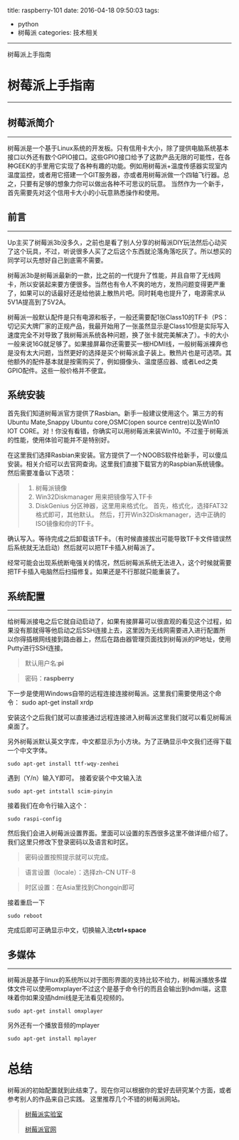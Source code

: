 title: raspberry-101
date: 2016-04-18 09:50:03
tags:
- python
- 树莓派
categories: 技术相关

---

树莓派上手指南

<!-- more -->

# 树莓派上手指南
***
## 树莓派简介
***
树莓派是一个基于Linux系统的开发板。只有信用卡大小，除了提供电脑系统基本接口以外还有数个GPIO接口。这些GPIO接口给予了这款产品无限的可能性，在各种GEEK的手里用它实现了各种有趣的功能。例如用树莓派+温度传感器实现室内温度监控，或者用它搭建一个GIT服务器，亦或者用树莓派做一个四轴飞行器。总之，只要有足够的想象力你可以做出各种不可思议的玩意。
当然作为一个新手，首先需要先对这个信用卡大小的小玩意熟悉操作和使用。
## 前言
***
Up主买了树莓派3b没多久，之前也是看了别人分享的树莓派DIY玩法然后心动买了这个玩具，不过，听说很多人买了之后这个东西就沦落角落吃灰了。所以想买的同学可以先想好自己到底需不需要。

树莓派3b是树莓派最新的一款，比之前的一代提升了性能，并且自带了无线网卡，所以安装起来要方便很多。当然也有令人不爽的地方，发热问题变得更严重了，如果可以的话最好还是给他装上散热片吧。同时耗电也提升了，电源需求从5V1A提高到了5V2A。

树莓派一般默认配件是只有电源和板子，一般还需要配1张Class10的TF卡（PS：切记买大牌厂家的正规产品，我最开始用了一张虽然显示是Class10但是实际写入速度完全不对导致了我树莓派系统各种问题，换了张卡就完美解决了）。卡的大小一般来说16G就足够了。如果接屏幕你还需要买一根HDMI线，一般树莓派裸奔也是没有太大问题，当然更好的选择是买个树莓派盒子装上。散热片也是可选项。其他额外的配件基本就是按需购买了，例如摄像头、温度感应器、或者Led之类GPIO配件。这些一般价格并不便宜。

## 系统安装
首先我们知道树莓派官方提供了Rasbian。新手一般建议使用这个。第三方的有Ubuntu Mate,Snappy Ubuntu core,OSMC(open source centre)以及Win10 IOT CORE。对！你没有看错，你确实可以用树莓派来装Win10。不过鉴于树莓派的性能，使用体验可能并不是特别好。

在这里我们选择Rasbian来安装。官方提供了一个NOOBS软件给新手，可以傻瓜安装。相关介绍可以去官网查询。这里我们直接下载官方的Raspbian系统镜像。然后需要准备以下选项：
> 1. 树莓派镜像
> 2. Win32Diskmanager 用来把镜像写入TF卡
> 3. DiskGenius 分区神器，这里用来格式化。
首先，格式化，选择FAT32格式即可，其他默认。
然后，打开Win32Diskmanager，选中正确的ISO镜像和你的TF卡。

确认写入。等待完成之后卸载该TF卡。（有时候直接拔出可能导致TF卡文件错误然后系统就无法启动）然后就可以把TF卡插入树莓派了。

经常可能会出现系统断电强关的情况，然后树莓派系统无法进入，这个时候就需要把TF卡插入电脑然后扫描修复。如果还是不行那就只能重装了。

## 系统配置
***
给树莓派接电之后它就自动启动了，如果有接屏幕可以很直观的看见这个过程，如果没有那就得等他启动之后SSH连接上去，这里因为无线网需要进入进行配置所以你得插根网线接到路由器上，然后在路由器管理页面找到树莓派的IP地址，使用Putty进行SSH连接。
> 默认用户名:**pi** 

> 密码：**raspberry**

下一步是使用Windows自带的远程连接连接树莓派。这里我们需要使用这个命令：
	sudo apt-get install xrdp

安装这个之后我们就可以直接通过远程连接进入树莓派这里我们就可以看见树莓派桌面了。

另外树莓派默认英文字库，中文都显示为小方块。为了正确显示中文我们还得下载一个中文字体。

    sudo apt-get install ttf-wqy-zenhei

遇到（Y/n）输入Y即可。
接着安装个中文输入法

    sudo apt-get intstall scim-pinyin

接着我们在命令行输入这个：

	sudo raspi-config

然后我们会进入树莓派设置界面。里面可以设置的东西很多这里不做详细介绍了。我们这里只修改下登录密码以及语言和时区。
>密码设置按照提示就可以完成。

>语言设置（locale）：选择zh-CN UTF-8

>时区设置：在Asia里找到Chongqin即可

接着重启一下

	sudo reboot

完成后即可正确显示中文，切换输入法**ctrl+space**


## 多媒体
***
树莓派是基于linux的系统所以对于图形界面的支持比较不给力，树莓派播放多媒体文件可以使用omxplayer不过这个是基于命令行的而且会输出到hdmi端，这意味着你如果没插hdmi线是无法看见视频的。

	sudo apt-get install omxplayer

另外还有一个播放音频的mplayer

	sudo apt-get install mplayer

# 总结
树莓派的初始配置就到此结束了。现在你可以根据你的爱好去研究某个方面，或者参考别人的作品来自己实践。
这里推荐几个不错的树莓派网站。

> [树莓派实验室](http://shumeipai.nxez.com/)
> 
> [树莓派官网](https://www.raspberrypi.org/)

